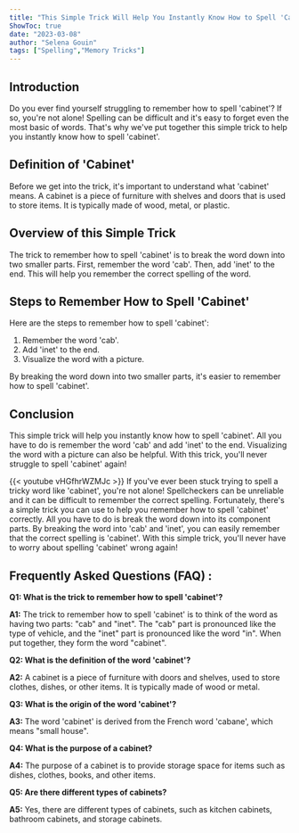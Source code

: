 ```yaml
---
title: "This Simple Trick Will Help You Instantly Know How to Spell 'Cabinet'!"
ShowToc: true 
date: "2023-03-08"
author: "Selena Gouin" 
tags: ["Spelling","Memory Tricks"]
---
```

## Introduction

Do you ever find yourself struggling to remember how to spell 'cabinet'? If so, you're not alone! Spelling can be difficult and it's easy to forget even the most basic of words. That's why we've put together this simple trick to help you instantly know how to spell 'cabinet'. 

## Definition of 'Cabinet'

Before we get into the trick, it's important to understand what 'cabinet' means. A cabinet is a piece of furniture with shelves and doors that is used to store items. It is typically made of wood, metal, or plastic.

## Overview of this Simple Trick

The trick to remember how to spell 'cabinet' is to break the word down into two smaller parts. First, remember the word 'cab'. Then, add 'inet' to the end. This will help you remember the correct spelling of the word. 

## Steps to Remember How to Spell 'Cabinet'

Here are the steps to remember how to spell 'cabinet':

1. Remember the word 'cab'. 
2. Add 'inet' to the end. 
3. Visualize the word with a picture. 

By breaking the word down into two smaller parts, it's easier to remember how to spell 'cabinet'. 

## Conclusion

This simple trick will help you instantly know how to spell 'cabinet'. All you have to do is remember the word 'cab' and add 'inet' to the end. Visualizing the word with a picture can also be helpful. With this trick, you'll never struggle to spell 'cabinet' again!

{{< youtube vHGfhrWZMJc >}} 
If you've ever been stuck trying to spell a tricky word like 'cabinet', you're not alone! Spellcheckers can be unreliable and it can be difficult to remember the correct spelling. Fortunately, there's a simple trick you can use to help you remember how to spell 'cabinet' correctly. All you have to do is break the word down into its component parts. By breaking the word into 'cab' and 'inet', you can easily remember that the correct spelling is 'cabinet'. With this simple trick, you'll never have to worry about spelling 'cabinet' wrong again!

## Frequently Asked Questions (FAQ) :
**Q1: What is the trick to remember how to spell 'cabinet'?**

**A1:** The trick to remember how to spell 'cabinet' is to think of the word as having two parts: "cab" and "inet". The "cab" part is pronounced like the type of vehicle, and the "inet" part is pronounced like the word "in". When put together, they form the word "cabinet". 

**Q2: What is the definition of the word 'cabinet'?**

**A2:** A cabinet is a piece of furniture with doors and shelves, used to store clothes, dishes, or other items. It is typically made of wood or metal. 

**Q3: What is the origin of the word 'cabinet'?**

**A3:** The word 'cabinet' is derived from the French word 'cabane', which means "small house". 

**Q4: What is the purpose of a cabinet?**

**A4:** The purpose of a cabinet is to provide storage space for items such as dishes, clothes, books, and other items. 

**Q5: Are there different types of cabinets?**

**A5:** Yes, there are different types of cabinets, such as kitchen cabinets, bathroom cabinets, and storage cabinets.





